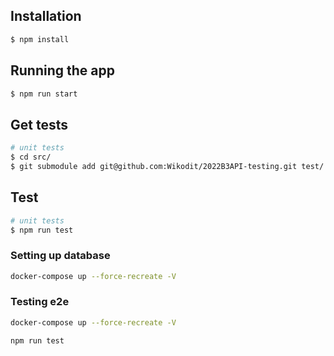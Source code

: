 ## Installation

```bash
$ npm install
```

## Running the app

```bash
$ npm run start

```

## Get tests

```bash
# unit tests
$ cd src/
$ git submodule add git@github.com:Wikodit/2022B3API-testing.git test/

```

## Test

```bash
# unit tests
$ npm run test

```

### Setting up database

```bash
docker-compose up --force-recreate -V
```

### Testing e2e

```bash
docker-compose up --force-recreate -V

npm run test
```
